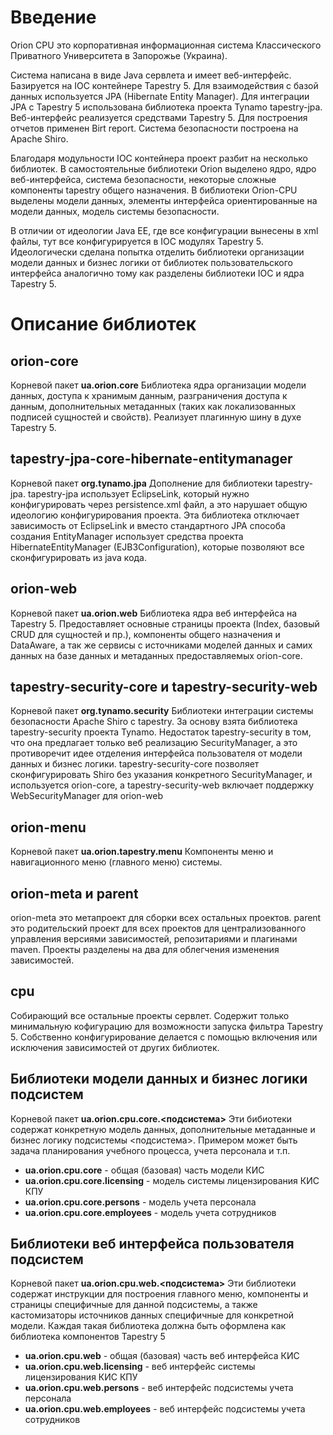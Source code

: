# Введение #

Orion CPU это корпоративная информационная система Классического Приватного Университета в Запорожье (Украина).

Система написана в виде Java сервлета и имеет веб-интерфейс. Базируется на IOC контейнере Tapestry 5. Для взаимодействия с базой данных используется JPA (Hibernate Entity Manager). Для интеграции JPA с Tapestry 5 использована библиотека проекта Tynamo tapestry-jpa. Веб-интерфейс реализуется средствами Tapestry 5. Для построения отчетов применен Birt report. Система безопасности построена на Apache Shiro.

Благодаря модульности IOC контейнера проект разбит на несколько библиотек. В самостоятельные библиотеки Orion выделено ядро, ядро веб-интерфейса, система безопасности, некоторые сложные компоненты tapestry общего назначения. В библиотеки Orion-CPU выделены модели данных, элементы интерфейса ориентированные на модели данных, модель системы безопасности.

В отличии от идеологии Java EE, где все конфигурации вынесены в xml файлы, тут все конфигурируется в IOC модулях Tapestry 5. Идеологически сделана попытка отделить библиотеки организации модели данных и бизнес логики от библиотек пользовательского интерфейса аналогично тому как разделены библиотеки IOC и ядра Tapestry 5.

# Описание библиотек #

## orion-core ##
Корневой пакет **ua.orion.core**
Библиотека ядра организации модели данных, доступа к хранимым данным, разграничения доступа к данным, дополнительных метаданных (таких как локализованных подписей сущностей и свойств). Реализует плагинную шину в духе Tapestry 5.

## tapestry-jpa-core-hibernate-entitymanager ##
Корневой пакет **org.tynamo.jpa**
Дополнение для библиотеки tapestry-jpa. tapestry-jpa использует EclipseLink, который нужно конфигурировать через persistence.xml файл, а это нарушает общую идеологию конфигурирования проекта. Эта библиотека отключает зависимость от EclipseLink и вместо стандартного JPA способа создания EntityManager использует средства проекта HibernateEntityManager (EJB3Configuration), которые позволяют все сконфигурировать из java кода.

## orion-web ##
Корневой пакет **ua.orion.web**
Библиотека ядра веб интерфейса на Tapestry 5. Предоставляет основные страницы проекта (Index, базовый CRUD для сущностей и пр.), компоненты общего назначения и DataAware, а так же сервисы с источниками моделей данных и самих данных на базе данных и метаданных предоставляемых orion-core.

## tapestry-security-core и tapestry-security-web ##
Корневой пакет **org.tynamo.security**
Библиотеки интеграции системы безопасности Apache Shiro с tapestry. За основу взята библиотека tapestry-security проекта Tynamo. Недостаток tapestry-security в том, что она предлагает только веб реализацию SecurityManager, а это противоречит идее отделения интерфейса пользователя от модели данных и бизнес логики. tapestry-security-core позволяет сконфигурировать Shiro без указания конкретного SecurityManager, и используется orion-core, а tapestry-security-web включает поддержку WebSecurityManager для orion-web

## orion-menu ##
Корневой пакет **ua.orion.tapestry.menu**
Компоненты меню и навигационного меню (главного меню) системы.

## orion-meta и parent ##
orion-meta это метапроект для сборки всех остальных проектов. parent это родительский проект для всех проектов для централизованного управления версиями зависимостей, репозитариями и плагинами maven. Проекты разделены на два для облегчения изменения зависимостей.

## cpu ##
Собирающий все остальные проекты сервлет. Содержит только минимальную кофигурацию для возможности запуска фильтра Tapestry 5. Собственно конфигурирование делается с помощью включения или исключения зависимостей от других библиотек.

## Библиотеки модели данных и бизнес логики подсистем ##
Корневой пакет **ua.orion.cpu.core.<подсистема>**
Эти бибиотеки содержат конкретную модель данных, дополнительные метаданные и бизнес логику подсистемы <подсистема>. Примером может быть задача планирования учебного процесса, учета персонала и т.п.
  * **ua.orion.cpu.core** - общая (базовая) часть модели КИС
  * **ua.orion.cpu.core.licensing** - модель системы лицензирования КИС КПУ
  * **ua.orion.cpu.core.persons** - модель учета персонала
  * **ua.orion.cpu.core.employees** - модель учета сотрудников

## Библиотеки веб интерфейса пользователя подсистем ##
Корневой пакет **ua.orion.cpu.web.<подсистема>**
Эти библиотеки содержат инструкции для построения главного меню, компоненты и страницы специфичные для данной подсистемы, а также кастомизаторы источников данных специфичные для конкретной модели. Каждая такая библиотека должна быть оформлена как библиотека компонентов Tapestry 5
  * **ua.orion.cpu.web** - общая (базовая) часть веб интерфейса КИС
  * **ua.orion.cpu.web.licensing** - веб интерфейс системы лицензирования КИС КПУ
  * **ua.orion.cpu.web.persons** - веб интерфейс подсистемы учета персонала
  * **ua.orion.cpu.web.employees** - веб интерфейс подсистемы учета сотрудников